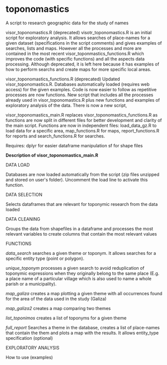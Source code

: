 # toponomastics
A script to research geographic data for the study of names

visor_toponomastics.R (deprecated)
visotr_toponomastics.R is an initial script for exploratory analysis. It allows searches of place-names for a given dataset (specifications in the script comments) and gives examples of searches, lists and maps. However all the processes and more are contained in the most recent visor_toponmastics_functions.R which improves the code (with specific functions) and all the aspects data processing. Although deprecated, it is left here because it has examples of how to perform searchs and create maps for more specific local areas.

visor_toponomastics_functions.R (deprecated)
Updated visor_toponomastics.R. Databases automatically loaded (requires web access) for the given examples. Code is now easier to follow as repetitive processes are now functions. 
New script that includes all the processes already used in visor_toponomastics.R plus new functions and examples of exploratory analysis of the data. There is now a new script, 

visor_toponomastics_main.R replaces visor_toponomastics_functions.R as functions are now split in different files for better development and clarity of the main script.
Functions are now in independent files: load_data_gz.R to load data for a specific area, map_functions.R for maps, report_functions.R for reports and search_functions.R for searches.

Requires:
dplyr for easier dataframe manipulation
sf for shape files

**Description of visor_toponomastics_main.R**

DATA LOAD

Databases are now loaded automatically from the script (zip files unzipped and stored on user's folder). Uncomment the load line to activate this function.


DATA SELECTION

Selects dataframes that are relevant for toponymic research from the data loaded


DATA CLEANING

Groups the data from shapefiles in a dataframe and processes the most relevant variables to create columns that contain the most relevant values

FUNCTIONS 

*data_search*
searches a given theme or toponym. It allows searches for a specific entity type (point or polygon).

*unique_toponym*
processes a given search to avoid reduplication of toponymic expressions when they originally belong to the same place (E.g. a place name of a particular village which is also used to name a whole parish or a municipality).

*map_galiza*
creates a map plotting a given theme with all occurrences found for the area of the data used in the study (Galiza)

*map_galiza2*
creates a map comparing two themes 

*list_toponimos*
creates a list of toponyms for a given theme

*full_report*
Searches a theme in the database, creates a list of place-names that contain the them and plots a map with the results. It allows entity_type specification (optional)

EXPLORATORY ANALYSIS

How to use (examples)

